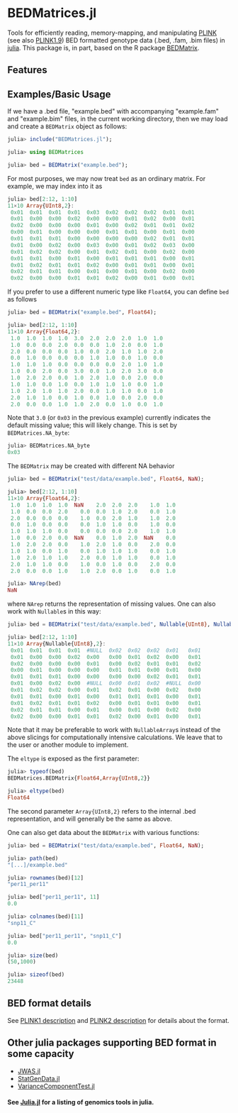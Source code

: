 BEDMatrices.jl
==============

Tools for efficiently reading, memory-mapping, and
manipulating [PLINK](http://zzz.bwh.harvard.edu/plink/) (see
also [PLINK1.9](https://www.cog-genomics.org/plink2)) BED formatted
genotype data (.bed, .fam, .bim files)
in [julia](http://julialang.org/). This package is, in part, based on the R
package [BEDMatrix](https://github.com/QuantGen/BEDMatrix).

Features
--------

Examples/Basic Usage
-------------------

If we have a .bed file, "example.bed" with accompanying "example.fam"
and "example.bim" files, in the current working directory, then we may
load and create a `BEDMatrix` object as follows:

```julia
julia> include("BEDMatrices.jl");

julia> using BEDMatrices

julia> bed = BEDMatrix("example.bed");
```

For most purposes, we may now treat `bed` as an ordinary matrix. For
example, we may index into it as

```julia
julia> bed[2:12, 1:10]
11×10 Array{UInt8,2}:
 0x01  0x01  0x01  0x01  0x03  0x02  0x02  0x02  0x01  0x01
 0x01  0x00  0x00  0x02  0x00  0x00  0x01  0x02  0x00  0x01
 0x02  0x00  0x00  0x00  0x01  0x00  0x02  0x01  0x01  0x02
 0x00  0x01  0x00  0x00  0x00  0x01  0x01  0x00  0x01  0x00
 0x01  0x01  0x01  0x00  0x00  0x00  0x00  0x02  0x01  0x01
 0x01  0x00  0x02  0x00  0x03  0x00  0x01  0x02  0x03  0x00
 0x01  0x02  0x02  0x00  0x01  0x02  0x01  0x00  0x02  0x00
 0x01  0x01  0x00  0x01  0x00  0x01  0x01  0x01  0x00  0x01
 0x01  0x02  0x01  0x01  0x02  0x00  0x01  0x01  0x00  0x01
 0x02  0x01  0x01  0x00  0x01  0x00  0x01  0x00  0x02  0x00
 0x02  0x00  0x00  0x01  0x01  0x02  0x00  0x01  0x00  0x01
```

If you prefer to use a different numeric type like `Float64`, you can
define `bed` as follows

```julia
julia> bed = BEDMatrix("example.bed", Float64);

julia> bed[2:12, 1:10]
11×10 Array{Float64,2}:
 1.0  1.0  1.0  1.0  3.0  2.0  2.0  2.0  1.0  1.0
 1.0  0.0  0.0  2.0  0.0  0.0  1.0  2.0  0.0  1.0
 2.0  0.0  0.0  0.0  1.0  0.0  2.0  1.0  1.0  2.0
 0.0  1.0  0.0  0.0  0.0  1.0  1.0  0.0  1.0  0.0
 1.0  1.0  1.0  0.0  0.0  0.0  0.0  2.0  1.0  1.0
 1.0  0.0  2.0  0.0  3.0  0.0  1.0  2.0  3.0  0.0
 1.0  2.0  2.0  0.0  1.0  2.0  1.0  0.0  2.0  0.0
 1.0  1.0  0.0  1.0  0.0  1.0  1.0  1.0  0.0  1.0
 1.0  2.0  1.0  1.0  2.0  0.0  1.0  1.0  0.0  1.0
 2.0  1.0  1.0  0.0  1.0  0.0  1.0  0.0  2.0  0.0
 2.0  0.0  0.0  1.0  1.0  2.0  0.0  1.0  0.0  1.0
```

Note that `3.0` (or `0x03` in the previous example) currently
indicates the default missing value; this will likely change. This is
set by `BEDMatrices.NA_byte`:

```julia
julia> BEDMatrices.NA_byte
0x03
```

The `BEDMatrix` may be created with different NA behavior

```julia
julia> bed = BEDMatrix("test/data/example.bed", Float64, NaN);

julia> bed[2:12, 1:10]
11×10 Array{Float64,2}:
 1.0  1.0  1.0  1.0  NaN    2.0  2.0  2.0    1.0  1.0
 1.0  0.0  0.0  2.0    0.0  0.0  1.0  2.0    0.0  1.0
 2.0  0.0  0.0  0.0    1.0  0.0  2.0  1.0    1.0  2.0
 0.0  1.0  0.0  0.0    0.0  1.0  1.0  0.0    1.0  0.0
 1.0  1.0  1.0  0.0    0.0  0.0  0.0  2.0    1.0  1.0
 1.0  0.0  2.0  0.0  NaN    0.0  1.0  2.0  NaN    0.0
 1.0  2.0  2.0  0.0    1.0  2.0  1.0  0.0    2.0  0.0
 1.0  1.0  0.0  1.0    0.0  1.0  1.0  1.0    0.0  1.0
 1.0  2.0  1.0  1.0    2.0  0.0  1.0  1.0    0.0  1.0
 2.0  1.0  1.0  0.0    1.0  0.0  1.0  0.0    2.0  0.0
 2.0  0.0  0.0  1.0    1.0  2.0  0.0  1.0    0.0  1.0

julia> NArep(bed)
NaN
```

where `NArep` returns the representation of missing values. One can
also work with `Nullable`s in this way:

```julia
julia> bed = BEDMatrix("test/data/example.bed", Nullable{UInt8}, Nullable{UInt8}());

julia> bed[2:12, 1:10]
11×10 Array{Nullable{UInt8},2}:
 0x01  0x01  0x01  0x01  #NULL  0x02  0x02  0x02  0x01   0x01
 0x01  0x00  0x00  0x02  0x00   0x00  0x01  0x02  0x00   0x01
 0x02  0x00  0x00  0x00  0x01   0x00  0x02  0x01  0x01   0x02
 0x00  0x01  0x00  0x00  0x00   0x01  0x01  0x00  0x01   0x00
 0x01  0x01  0x01  0x00  0x00   0x00  0x00  0x02  0x01   0x01
 0x01  0x00  0x02  0x00  #NULL  0x00  0x01  0x02  #NULL  0x00
 0x01  0x02  0x02  0x00  0x01   0x02  0x01  0x00  0x02   0x00
 0x01  0x01  0x00  0x01  0x00   0x01  0x01  0x01  0x00   0x01
 0x01  0x02  0x01  0x01  0x02   0x00  0x01  0x01  0x00   0x01
 0x02  0x01  0x01  0x00  0x01   0x00  0x01  0x00  0x02   0x00
 0x02  0x00  0x00  0x01  0x01   0x02  0x00  0x01  0x00   0x01
```

Note that it may be preferable to work with `NullableArray`s instead
of the above slicings for computationally intensive calculations. We
leave that to the user or another module to implement.

The `eltype` is exposed as the first parameter:

```julia
julia> typeof(bed)
BEDMatrices.BEDMatrix{Float64,Array{UInt8,2}}

julia> eltype(bed)
Float64
```

The second parameter `Array{UInt8,2}` refers to the internal .bed
representation, and will generally be the same as above.

One can also get data about the `BEDMatrix` with various functions:

```julia
julia> bed = BEDMatrix("test/data/example.bed", Float64, NaN);

julia> path(bed)
"[...]/example.bed"

julia> rownames(bed)[12]
"per11_per11"

julia> bed["per11_per11", 11]
0.0

julia> colnames(bed)[11]
"snp11_C"

julia> bed["per11_per11", "snp11_C"]
0.0

julia> size(bed)
(50,1000)

julia> sizeof(bed)
23448
```


BED format details
------------------

See [PLINK1 description](http://zzz.bwh.harvard.edu/plink/binary.shtml) and [PLINK2 description](https://www.cog-genomics.org/plink2/formats#bed) for details about the format.

Other julia packages supporting BED format in some capacity
-----------------------------------------------------------
* [JWAS.jl](https://github.com/reworkhow/JWAS.jl)
* [StatGenData.jl](https://github.com/dmbates/StatGenData.jl)
* [VarianceComponentTest.jl](https://github.com/Tao-Hu/VarianceComponentTest.jl)

#### See [Julia.jl](https://github.com/svaksha/Julia.jl/blob/master/Biology.md#genomics) for a listing of genomics tools in julia.
